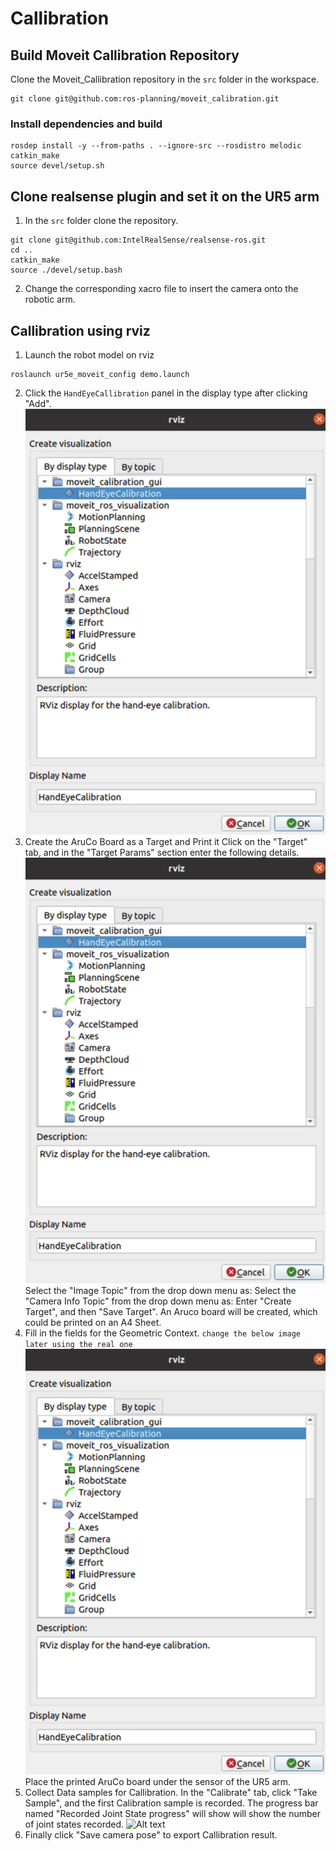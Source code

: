# Callibration
## Build Moveit Callibration Repository
Clone the Moveit_Callibration repository in the ```src``` folder in the workspace.
```
git clone git@github.com:ros-planning/moveit_calibration.git
```
### Install dependencies and build
```
rosdep install -y --from-paths . --ignore-src --rosdistro melodic
catkin_make
source devel/setup.sh
```
## Clone realsense plugin and set it on the UR5 arm
1. In the ```src``` folder clone the repository.
```
git clone git@github.com:IntelRealSense/realsense-ros.git
cd ..
catkin_make
source ./devel/setup.bash
```
2. Change the corresponding xacro file to insert the camera onto the robotic arm.
## Callibration using rviz
1. Launch the robot model on rviz
```
roslaunch ur5e_moveit_config demo.launch
```
2. Click the ```HandEyeCallibration``` panel in the display type after clicking "Add".
![Alt text](resources/image.png)
3. Create the AruCo Board as a Target and Print it
Click on the "Target" tab, and in the "Target Params" section enter the following details.
![Alt text](resources/image.png)
Select the "Image Topic" from the drop down menu as:
Select the "Camera Info Topic" from the drop down menu as:
Enter "Create Target", and then "Save Target". An Aruco board will be created, which could be printed on an A4 Sheet. 
4. Fill in the fields for the Geometric Context.
```change the below image later using the real one```
![Alt text](resources/image.png)
Place the printed AruCo board under the sensor of the UR5 arm. 
5. Collect Data samples for Callibration.
In the "Calibrate" tab, click "Take Sample", and the first Calibration sample is recorded. The progress bar named "Recorded Joint State progress" will show will show the number of joint states recorded. 
![Alt text](resources/image4.png)
6. Finally click "Save camera pose" to export Callibration result.
